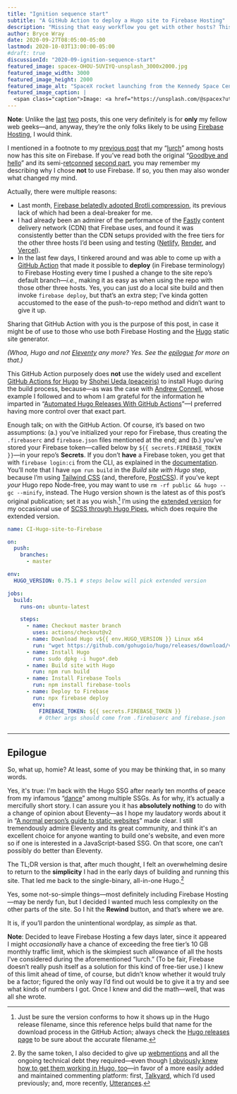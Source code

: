 ```yaml
---
title: "Ignition sequence start"
subtitle: "A GitHub Action to deploy a Hugo site to Firebase Hosting"
description: "Missing that easy workflow you get with other hosts? This script is for you."
author: Bryce Wray
date: 2020-09-27T08:05:00-05:00
lastmod: 2020-10-03T13:00:00-05:00
#draft: true
discussionId: "2020-09-ignition-sequence-start"
featured_image: spacex-OHOU-5UVIYQ-unsplash_3000x2000.jpg
featured_image_width: 3000
featured_image_height: 2000
featured_image_alt: "SpaceX rocket launching from the Kennedy Space Center in Florida"
featured_image_caption: |
  <span class="caption">Image: <a href="https://unsplash.com/@spacex?utm_source=unsplash&amp;utm_medium=referral&amp;utm_content=creditCopyText">SpaceX</a>; <a href="https://unsplash.com/s/photos/launch?utm_source=unsplash&amp;utm_medium=referral&amp;utm_content=creditCopyText">Unsplash</a></span>
---
```


<div class="yellowBox"><p><strong>Note</strong>: Unlike the <a href="/posts/2020/09/normal-persons-guide-static-websites">last</a> <a href="/posts/2020/09/normal-persons-guide-static-website-hosting">two</a> posts, this one very definitely is for <strong>only</strong> my fellow web geeks&mdash;and, anyway, they&rsquo;re the only folks likely to be using <a href="https://firebase.google.com" target="_blank" rel="noopener">Firebase Hosting</a>, I would think.</p></div>

I mentioned in a footnote to my [previous post](/posts/2020/09/normal-persons-guide-static-website-hosting) that my “[lurch](/posts/2020/09/goodbye-hello-part-5)” among hosts now has this site on Firebase. If you’ve read both the original “[Goodbye and hello](/posts/2020/07/goodbye-hello)” and its semi-[retconned](https://www.merriam-webster.com/words-at-play/retcon-history-and-meaning) [second part](/posts/2020/07/goodbye-hello-part-2), you may remember my describing why I chose **not** to use Firebase. If so, you then may also wonder what changed my mind.

Actually, there were multiple reasons:

- Last month, [Firebase belatedly adopted Brotli compression](https://firebase.googleblog.com/2020/08/firebase-hosting-new-features.html), its previous lack of which had been a deal-breaker for me.
- I had already been an admirer of the performance of the [Fastly](https://fastly.com) content delivery network (CDN) that Firebase uses, and found it was consistently better than the CDN setups provided with the free tiers for the other three hosts I’d been using and testing ([Netlify](https://netlify.com), [Render](https://render.com), and [Vercel](https://vercel.com)).
- In the last few days, I tinkered around and was able to come up with a [GitHub Action](https://github.com/features/actions) that made it possible to **deploy** (in Firebase terminology) to Firebase Hosting every time I pushed a change to the site repo’s default branch—*i.e.*, making it as easy as when using the repo with those other three hosts. Yes, you can just do a local site build and then invoke `firebase deploy`, but that’s an extra step; I’ve kinda gotten accustomed to the ease of the push-to-repo method and didn’t want to give it up.

Sharing that GitHub Action with you is the purpose of this post, in case it might be of use to those who use both Firebase Hosting and the [Hugo](https://gohugo.io) static site generator.

*(Whoa, Hugo and not [Eleventy](https://11ty.dev) any more? Yes. See the [epilogue](#epiloguehead) for more on that.)*

This GitHub Action purposely does **not** use the widely used and excellent [GitHub Actions for Hugo](https://github.com/peaceiris/actions-hugo) by [Shohei Ueda (peaceiris)](https://github.com/peaceiris) to install Hugo during the build process, because—as was the case with [Andrew Connell](https://andrewconnell.com), whose example I followed and to whom I am grateful for the information he imparted in “[Automated Hugo Releases With GitHub Actions](https://www.andrewconnell.com/blog/automated-hugo-releases-with-github-actions/)”—I preferred having more control over that exact part.

Enough talk; on with the GitHub Action. Of course, it’s based on two assumptions: (a.) you’ve initialized your repo for Firebase, thus creating the `.firebaserc` and `firebase.json` files mentioned at the end; and (b.) you’ve stored your Firebase token—called below by `${{ secrets.FIREBASE_TOKEN }}`—in your repo’s **Secrets**. If you don’t **have** a Firebase token, you get that with `firebase login:ci` from the CLI, as explained in the [documentation](https://firebase.google.com/docs/cli#cli-ci-systems). You’ll note that I have `npm run build` in the *Build site with Hugo* step, because I’m using [Tailwind CSS](https://tailwindcss.com) (and, therefore, [PostCSS](https://postcss.org)). if you’ve kept *your* Hugo repo Node-free, you may want to use `rm -rf public && hugo --gc --minify`, instead.  The Hugo version shown is the latest as of this post’s original publication; set it as you wish.[^versionInfo] I’m using the [extended version](https://gohugo.io/troubleshooting/faq/#i-get-tocss--this-feature-is-not-available-in-your-current-hugo-version) for my occasional use of [SCSS through Hugo Pipes](https://gohugo.io/hugo-pipes/scss-sass/), which does require the extended version.

[^versionInfo]: Just be sure the version conforms to how it shows up in the Hugo release filename, since this reference helps build that name for the download process in the GitHub Action; always check the [Hugo releases page](https://github.com/gohugoio/hugo/releases) to be sure about the accurate filename.


```yaml
name: CI-Hugo-site-to-Firebase

on:
  push:
    branches:
      - master

env:
  HUGO_VERSION: 0.75.1 # steps below will pick extended version

jobs:
  build:
    runs-on: ubuntu-latest

    steps:
      - name: Checkout master branch
        uses: actions/checkout@v2
      - name: Download Hugo v${{ env.HUGO_VERSION }} Linux x64
        run: "wget https://github.com/gohugoio/hugo/releases/download/v${{ env.HUGO_VERSION }}/hugo_extended_${{ env.HUGO_VERSION }}_Linux-64bit.deb -O hugo_extended_${{ env.HUGO_VERSION }}_Linux-64bit.deb"
      - name: Install Hugo
        run: sudo dpkg -i hugo*.deb
      - name: Build site with Hugo
        run: npm run build
      - name: Install Firebase Tools
        run: npm install firebase-tools
      - name: Deploy to Firebase
        run: npx firebase deploy
        env:
          FIREBASE_TOKEN: ${{ secrets.FIREBASE_TOKEN }}
          # Other args should come from .firebaserc and firebase.json
```

<hr id="epiloguehead" style="margin-top: 2em; margin-bottom: 1.5em;" />

## Epilogue

So, what up, homie? At least, some of you may be thinking that, in so many words.

Yes, it's true: I'm back with the Hugo SSG after nearly ten months of peace from my infamous “[dance](/posts/2019/12/sorta-strange-ssg-trip)” among multiple SSGs. As for why, it’s actually a mercifully short story. I can assure you it has **absolutely nothing** to do with a change of opinion about Eleventy—as I hope my laudatory words about it in “[A normal person’s guide to static websites](/posts/2020/09/normal-persons-guide-static-websites)” made clear. I still tremendously admire Eleventy and its great community, and think it's an excellent choice for anyone wanting to build one's website, and even more so if one is interested in a JavaScript-based SSG. On that score, one can’t possibly do better than Eleventy.

The TL;DR version is that, after much thought, I felt an overwhelming desire to return to the **simplicity** I had in the early days of building and running this site. That led me back to the single-binary, all-in-one Hugo.[^WMsgone]

[^WMsgone]: By the same token, I also decided to give up [webmentions](https://indieweb.org/webmention) and all the ongoing technical debt they required—even though [I obviously knew how to get them working in Hugo, too](/posts/2020/04/webmentions-three-ssgs-3)—in favor of a more easily added and maintained commenting platform: first, [Talkyard](https://talkyard.io), which I’d used previously; and, more recently, [Utterances](https://utteranc.es).

Yes, some not-so-simple things—most definitely including Firebase Hosting—may be nerdy fun, but I decided I wanted much less complexity on the other parts of the site. So I hit the **Rewind** button, and that’s where we are.

It is, if you’ll pardon the unintentional wordplay, as *simple* as that.

<div class="yellowBox">
  <p><strong>Note</strong>: Decided to leave Firebase Hosting a few days later, since it appeared I might <em>occasionally</em> have a chance of exceeding the free tier’s 10&nbsp;GB monthly traffic limit, which is the skimpiest such allowance of all the hosts I’ve considered during the aforementioned “lurch.” (To be fair, Firebase doesn’t really push itself as a solution for this kind of free-tier use.) I knew of this limit ahead of time, of course, but didn’t know whether it would truly be a factor; figured the only way I’d find out would be to give it a try and see what kinds of numbers I got. Once I knew and did the math—well, that was all she wrote.</p>
</div>
